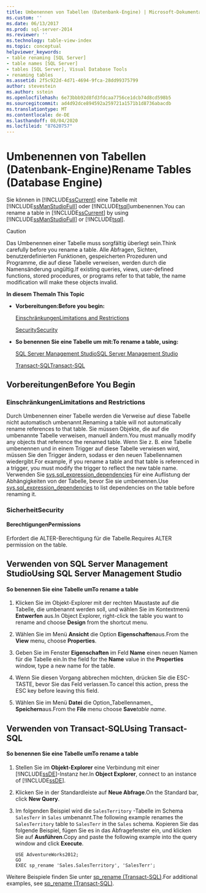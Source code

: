 ```yaml
---
title: Umbenennen von Tabellen (Datenbank-Engine) | Microsoft-Dokumentation
ms.custom: ''
ms.date: 06/13/2017
ms.prod: sql-server-2014
ms.reviewer: ''
ms.technology: table-view-index
ms.topic: conceptual
helpviewer_keywords:
- table renaming [SQL Server]
- table names [SQL Server]
- tables [SQL Server], Visual Database Tools
- renaming tables
ms.assetid: 2f5c922d-4d71-4694-9fca-28dd99375799
author: stevestein
ms.author: sstein
ms.openlocfilehash: 6e73bbb92d8fd3fdcaa7756ce1dcb74d8cd598b5
ms.sourcegitcommit: ad4d92dce894592a259721a1571b1d8736abacdb
ms.translationtype: MT
ms.contentlocale: de-DE
ms.lasthandoff: 08/04/2020
ms.locfileid: "87620757"
---
```

# <a name="rename-tables-database-engine"></a><span data-ttu-id="1b8d3-102">Umbenennen von Tabellen (Datenbank-Engine)</span><span class="sxs-lookup"><span data-stu-id="1b8d3-102">Rename Tables (Database Engine)</span></span>
  <span data-ttu-id="1b8d3-103">Sie können in [!INCLUDE[ssCurrent](../../includes/sscurrent-md.md)] eine Tabelle mit [!INCLUDE[ssManStudioFull](../../includes/ssmanstudiofull-md.md)] oder [!INCLUDE[tsql](../../includes/tsql-md.md)]umbenennen.</span><span class="sxs-lookup"><span data-stu-id="1b8d3-103">You can rename a table in [!INCLUDE[ssCurrent](../../includes/sscurrent-md.md)] by using [!INCLUDE[ssManStudioFull](../../includes/ssmanstudiofull-md.md)] or [!INCLUDE[tsql](../../includes/tsql-md.md)].</span></span>  
  
> [!CAUTION]  
>  <span data-ttu-id="1b8d3-104">Das Umbenennen einer Tabelle muss sorgfältig überlegt sein.</span><span class="sxs-lookup"><span data-stu-id="1b8d3-104">Think carefully before you rename a table.</span></span> <span data-ttu-id="1b8d3-105">Alle Abfragen, Sichten, benutzerdefinierten Funktionen, gespeicherten Prozeduren und Programme, die auf diese Tabelle verweisen, werden durch die Namensänderung ungültig.</span><span class="sxs-lookup"><span data-stu-id="1b8d3-105">If existing queries, views, user-defined functions, stored procedures, or programs refer to that table, the name modification will make these objects invalid.</span></span>  
  
 <span data-ttu-id="1b8d3-106">**In diesem Thema**</span><span class="sxs-lookup"><span data-stu-id="1b8d3-106">**In This Topic**</span></span>  
  
-   <span data-ttu-id="1b8d3-107">**Vorbereitungen:**</span><span class="sxs-lookup"><span data-stu-id="1b8d3-107">**Before you begin:**</span></span>  
  
     [<span data-ttu-id="1b8d3-108">Einschränkungen</span><span class="sxs-lookup"><span data-stu-id="1b8d3-108">Limitations and Restrictions</span></span>](#Restrictions)  
  
     [<span data-ttu-id="1b8d3-109">Security</span><span class="sxs-lookup"><span data-stu-id="1b8d3-109">Security</span></span>](#Security)  
  
-   <span data-ttu-id="1b8d3-110">**So benennen Sie eine Tabelle um mit:**</span><span class="sxs-lookup"><span data-stu-id="1b8d3-110">**To rename a table, using:**</span></span>  
  
     [<span data-ttu-id="1b8d3-111">SQL Server Management Studio</span><span class="sxs-lookup"><span data-stu-id="1b8d3-111">SQL Server Management Studio</span></span>](#SSMSProcedure)  
  
     [<span data-ttu-id="1b8d3-112">Transact-SQL</span><span class="sxs-lookup"><span data-stu-id="1b8d3-112">Transact-SQL</span></span>](#TsqlProcedure)  
  
##  <a name="before-you-begin"></a><a name="BeforeYouBegin"></a> <span data-ttu-id="1b8d3-113">Vorbereitungen</span><span class="sxs-lookup"><span data-stu-id="1b8d3-113">Before You Begin</span></span>  
  
###  <a name="limitations-and-restrictions"></a><a name="Restrictions"></a> <span data-ttu-id="1b8d3-114">Einschränkungen</span><span class="sxs-lookup"><span data-stu-id="1b8d3-114">Limitations and Restrictions</span></span>  
 <span data-ttu-id="1b8d3-115">Durch Umbenennen einer Tabelle werden die Verweise auf diese Tabelle nicht automatisch umbenannt.</span><span class="sxs-lookup"><span data-stu-id="1b8d3-115">Renaming a table will not automatically rename references to that table.</span></span> <span data-ttu-id="1b8d3-116">Sie müssen Objekte, die auf die umbenannte Tabelle verweisen, manuell ändern.</span><span class="sxs-lookup"><span data-stu-id="1b8d3-116">You must manually modify any objects that reference the renamed table.</span></span> <span data-ttu-id="1b8d3-117">Wenn Sie z. B. eine Tabelle umbenennen und in einem Trigger auf diese Tabelle verwiesen wird, müssen Sie den Trigger ändern, sodass er den neuen Tabellennamen wiedergibt.</span><span class="sxs-lookup"><span data-stu-id="1b8d3-117">For example, if you rename a table and that table is referenced in a trigger, you must modify the trigger to reflect the new table name.</span></span> <span data-ttu-id="1b8d3-118">Verwenden Sie [sys.sql_expression_dependencies](/sql/relational-databases/system-catalog-views/sys-sql-expression-dependencies-transact-sql) für eine Auflistung der Abhängigkeiten von der Tabelle, bevor Sie sie umbenennen.</span><span class="sxs-lookup"><span data-stu-id="1b8d3-118">Use [sys.sql_expression_dependencies](/sql/relational-databases/system-catalog-views/sys-sql-expression-dependencies-transact-sql) to list dependencies on the table before renaming it.</span></span>  
  
###  <a name="security"></a><a name="Security"></a> <span data-ttu-id="1b8d3-119">Sicherheit</span><span class="sxs-lookup"><span data-stu-id="1b8d3-119">Security</span></span>  
  
####  <a name="permissions"></a><a name="Permissions"></a> <span data-ttu-id="1b8d3-120">Berechtigungen</span><span class="sxs-lookup"><span data-stu-id="1b8d3-120">Permissions</span></span>  
 <span data-ttu-id="1b8d3-121">Erfordert die ALTER-Berechtigung für die Tabelle.</span><span class="sxs-lookup"><span data-stu-id="1b8d3-121">Requires ALTER permission on the table.</span></span>  
  
##  <a name="using-sql-server-management-studio"></a><a name="SSMSProcedure"></a> <span data-ttu-id="1b8d3-122">Verwenden von SQL Server Management Studio</span><span class="sxs-lookup"><span data-stu-id="1b8d3-122">Using SQL Server Management Studio</span></span>  
  
#### <a name="to-rename-a-table"></a><span data-ttu-id="1b8d3-123">So benennen Sie eine Tabelle um</span><span class="sxs-lookup"><span data-stu-id="1b8d3-123">To rename a table</span></span>  
  
1.  <span data-ttu-id="1b8d3-124">Klicken Sie im Objekt-Explorer mit der rechten Maustaste auf die Tabelle, die umbenannt werden soll, und wählen Sie im Kontextmenü **Entwerfen** aus.</span><span class="sxs-lookup"><span data-stu-id="1b8d3-124">In Object Explorer, right-click the table you want to rename and choose **Design** from the shortcut menu.</span></span>  
  
2.  <span data-ttu-id="1b8d3-125">Wählen Sie im Menü **Ansicht** die Option **Eigenschaften**aus.</span><span class="sxs-lookup"><span data-stu-id="1b8d3-125">From the **View** menu, choose **Properties**.</span></span>  
  
3.  <span data-ttu-id="1b8d3-126">Geben Sie im Fenster **Eigenschaften** im Feld **Name** einen neuen Namen für die Tabelle ein.</span><span class="sxs-lookup"><span data-stu-id="1b8d3-126">In the field for the **Name** value in the **Properties** window, type a new name for the table.</span></span>  
  
4.  <span data-ttu-id="1b8d3-127">Wenn Sie diesen Vorgang abbrechen möchten, drücken Sie die ESC-TASTE, bevor Sie das Feld verlassen.</span><span class="sxs-lookup"><span data-stu-id="1b8d3-127">To cancel this action, press the ESC key before leaving this field.</span></span>  
  
5.  <span data-ttu-id="1b8d3-128">Wählen Sie im Menü **Datei** die Option_Tabellennamen_ **Speichern**aus.</span><span class="sxs-lookup"><span data-stu-id="1b8d3-128">From the **File** menu choose **Save**_table name_.</span></span>  
  
##  <a name="using-transact-sql"></a><a name="TsqlProcedure"></a> <span data-ttu-id="1b8d3-129">Verwenden von Transact-SQL</span><span class="sxs-lookup"><span data-stu-id="1b8d3-129">Using Transact-SQL</span></span>  
  
#### <a name="to-rename-a-table"></a><span data-ttu-id="1b8d3-130">So benennen Sie eine Tabelle um</span><span class="sxs-lookup"><span data-stu-id="1b8d3-130">To rename a table</span></span>  
  
1.  <span data-ttu-id="1b8d3-131">Stellen Sie im **Objekt-Explorer** eine Verbindung mit einer [!INCLUDE[ssDE](../../includes/ssde-md.md)]-Instanz her.</span><span class="sxs-lookup"><span data-stu-id="1b8d3-131">In **Object Explorer**, connect to an instance of [!INCLUDE[ssDE](../../includes/ssde-md.md)].</span></span>  
  
2.  <span data-ttu-id="1b8d3-132">Klicken Sie in der Standardleiste auf **Neue Abfrage**.</span><span class="sxs-lookup"><span data-stu-id="1b8d3-132">On the Standard bar, click **New Query**.</span></span>  
  
3.  <span data-ttu-id="1b8d3-133">Im folgenden Beispiel wird die `SalesTerritory` -Tabelle im Schema `SalesTerr` in `Sales` umbenannt.</span><span class="sxs-lookup"><span data-stu-id="1b8d3-133">The following example renames the `SalesTerritory` table to `SalesTerr` in the `Sales` schema.</span></span> <span data-ttu-id="1b8d3-134">Kopieren Sie das folgende Beispiel, fügen Sie es in das Abfragefenster ein, und klicken Sie auf **Ausführen**.</span><span class="sxs-lookup"><span data-stu-id="1b8d3-134">Copy and paste the following example into the query window and click **Execute**.</span></span>  
  
    ```  
    USE AdventureWorks2012;   
    GO  
    EXEC sp_rename 'Sales.SalesTerritory', 'SalesTerr';  
    ```  
  
 <span data-ttu-id="1b8d3-135">Weitere Beispiele finden Sie unter [sp_rename &#40;Transact-SQL&#41;](/sql/relational-databases/system-stored-procedures/sp-rename-transact-sql).</span><span class="sxs-lookup"><span data-stu-id="1b8d3-135">For additional examples, see [sp_rename &#40;Transact-SQL&#41;](/sql/relational-databases/system-stored-procedures/sp-rename-transact-sql).</span></span>  
  
  
